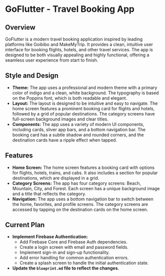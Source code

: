 # GoFlutter - Travel Booking App

## Overview

GoFlutter is a modern travel booking application inspired by leading platforms like Goibibo and MakeMyTrip. It provides a clean, intuitive user interface for booking flights, hotels, and other travel services. The app is designed to be both visually appealing and highly functional, offering a seamless user experience from start to finish.

## Style and Design

*   **Theme:** The app uses a professional and modern theme with a primary color of indigo and a clean, white background. The typography is based on the Poppins font, which is both readable and elegant.
*   **Layout:** The layout is designed to be intuitive and easy to navigate. The home screen features a prominent booking card for flights and hotels, followed by a grid of popular destinations. The category screens have full-screen background images and clear titles.
*   **Components:** The app uses a variety of modern UI components, including cards, sliver app bars, and a bottom navigation bar. The booking card has a subtle shadow and rounded corners, and the destination cards have a ripple effect when tapped.

## Features

*   **Home Screen:** The home screen features a booking card with options for flights, hotels, trains, and cabs. It also includes a section for popular destinations, which are displayed in a grid.
*   **Category Screens:** The app has four category screens: Beach, Mountain, City, and Forest. Each screen has a unique background image and a title that reflects the category.
*   **Navigation:** The app uses a bottom navigation bar to switch between the home, favorites, and profile screens. The category screens are accessed by tapping on the destination cards on the home screen.

## Current Plan

*   **Implement Firebase Authentication:**
    *   Add Firebase Core and Firebase Auth dependencies.
    *   Create a login screen with email and password fields.
    *   Implement sign-in and sign-up functionality.
    *   Add error handling for common authentication errors.
    *   Create a splash screen to handle the initial authentication state.
*   **Update the `blueprint.md` file to reflect the changes.**
